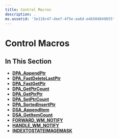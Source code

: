 ```yaml
---
title: Control Macros
description: .
ms.assetid: '3e118c47-deef-4f5e-aa6d-e4b50d849655'
---
```


# Control Macros

## In This Section

-   [**DPA\_AppendPtr**](dpa-appendptr.md)
-   [**DPA\_FastDeleteLastPtr**](dpa-fastdeletelastptr.md)
-   [**DPA\_FastGetPtr**](dpa-fastgetptr.md)
-   [**DPA\_GetPtrCount**](dpa-getptrcount.md)
-   [**DPA\_GetPtrPtr**](dpa-getptrptr.md)
-   [**DPA\_SetPtrCount**](dpa-setptrcount.md)
-   [**DPA\_SortedInsertPtr**](dpa-sortedinsertptr.md)
-   [**DSA\_AppendItem**](dsa-appenditem.md)
-   [**DSA\_GetItemCount**](dsa-getitemcount.md)
-   [**FORWARD\_WM\_NOTIFY**](forward-wm-notify.md)
-   [**HANDLE\_WM\_NOTIFY**](handle-wm-notify.md)
-   [**INDEXTOSTATEIMAGEMASK**](indextostateimagemask.md)

 

 




